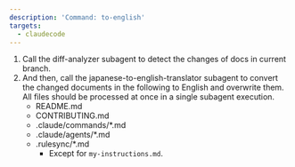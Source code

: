 ```yaml
---
description: 'Command: to-english'
targets:
  - claudecode
---
```


1. Call the diff-analyzer subagent to detect the changes of docs in current branch.
2. And then, call the japanese-to-english-translator subagent to convert the changed documents in the following to English and overwrite them. All files should be processed at once in a single subagent execution.
    - README.md
    - CONTRIBUTING.md
    - .claude/commands/*.md
    - .claude/agents/*.md
    - .rulesync/*.md
        - Except for `my-instructions.md`.
